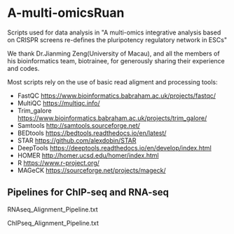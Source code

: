 # A-multi-omicsRuan
Scripts used for data analysis in "A multi-omics integrative analysis based on CRISPR screens re-defines the pluripotency regulatory network in ESCs"

We thank Dr.Jianming Zeng(University of Macau), and all the members of his bioinformatics team, biotrainee, for generously sharing their experience and codes.

Most scripts rely on the use of basic read aligment and processing tools:

- FastQC https://www.bioinformatics.babraham.ac.uk/projects/fastqc/
- MultiQC https://multiqc.info/
- Trim_galore https://www.bioinformatics.babraham.ac.uk/projects/trim_galore/
- Samtools http://samtools.sourceforge.net/
- BEDtools https://bedtools.readthedocs.io/en/latest/
- STAR https://github.com/alexdobin/STAR
- DeepTools https://deeptools.readthedocs.io/en/develop/index.html
- HOMER http://homer.ucsd.edu/homer/index.html
- R https://www.r-project.org/
- MAGeCK https://sourceforge.net/projects/mageck/


## Pipelines for ChIP-seq and RNA-seq

RNAseq_Alignment_Pipeline.txt

ChIPseq_Alignment_Pipeline.txt
